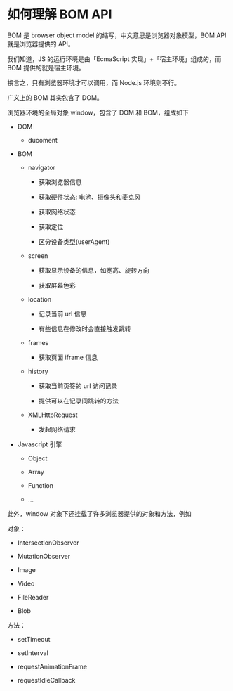 # 如何理解 BOM API

BOM 是 browser object model 的缩写，中文意思是浏览器对象模型，BOM API 就是浏览器提供的 API。

我们知道，JS 的运行环境是由「EcmaScript 实现」+「宿主环境」组成的，而 BOM 提供的就是宿主环境。

换言之，只有浏览器环境才可以调用，而 Node.js 环境则不行。

广义上的 BOM 其实包含了 DOM。

浏览器环境的全局对象 window，包含了 DOM 和 BOM，组成如下

- DOM

  - ducoment

- BOM

  - navigator

    - 获取浏览器信息

    - 获取硬件状态: 电池、摄像头和麦克风

    - 获取网络状态

    - 获取定位

    - 区分设备类型(userAgent)

  - screen

    - 获取显示设备的信息，如宽高、旋转方向

    - 获取屏幕色彩

  - location

    - 记录当前 url 信息

    - 有些信息在修改时会直接触发跳转

  - frames

    - 获取页面 iframe 信息

  - history

    - 获取当前页签的 url 访问记录

    - 提供可以在记录间跳转的方法

  - XMLHttpRequest

    - 发起网络请求

- Javascript 引擎

  - Object

  - Array

  - Function

  - ...

此外，window 对象下还挂载了许多浏览器提供的对象和方法，例如

对象：

- IntersectionObserver

- MutationObserver

- Image

- Video

- FileReader

- Blob

方法：

- setTimeout

- setInterval

- requestAnimationFrame

- requestIdleCallback
